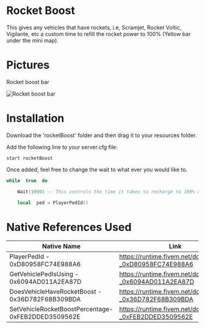 # Rocket Boost

This gives any vehicles that have rockets, i.e, Scramjet, Rocket Voltic, Vigilante, etc a custom time to refill the rocket power to 100% (Yellow bar under the mini map). 

# Pictures
Rocket boost bar

![Rocket boost bar](https://i.ibb.co/KwVSmW8/Fivem.png)
# Installation
Download the 'rocketBoost' folder and then drag it to your resources folder.

Add the following line to your server.cfg file:

```
start rocketBoost
```
Once added, feel free to change the wait to what ever you would like to. 
```Lua
while  true  do

	Wait(1000) -- This controls the time it takes to recharge to 100% again

	local  ped = PlayerPedId()
```

# Native References Used
| Native Name | Link |
|--|--|
| PlayerPedId - 0xD80958FC74E988A6 | https://runtime.fivem.net/doc/natives/?_0xD80958FC74E988A6|
| GetVehiclePedIsUsing - 0x6094AD011A2EA87D| https://runtime.fivem.net/doc/natives/?_0x6094AD011A2EA87D|
| DoesVehicleHaveRocketBoost - 0x36D782F68B309BDA| https://runtime.fivem.net/doc/natives/?_0x36D782F68B309BDA|
| SetVehicleRocketBoostPercentage- 0xFEB2DDED3509562E| https://runtime.fivem.net/doc/natives/?_0xFEB2DDED3509562E|

